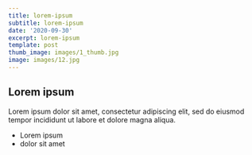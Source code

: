 ```yaml
---
title: lorem-ipsum
subtitle: lorem-ipsum
date: '2020-09-30'
excerpt: lorem-ipsum
template: post
thumb_image: images/1_thumb.jpg
image: images/12.jpg
---
```

## Lorem ipsum
Lorem ipsum dolor sit amet, consectetur adipiscing elit, sed do eiusmod tempor incididunt ut labore et dolore magna aliqua.
- Lorem ipsum
- dolor sit amet